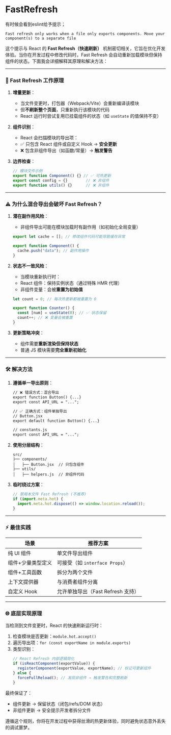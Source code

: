# FastRefresh
有时候会看到eslint给予提示；
```
Fast refresh only works when a file only exports components. Move your component(s) to a separate file
```
这个提示与 React 的 **Fast Refresh（快速刷新）** 机制密切相关，它旨在优化开发体验。当你在开发过程中修改代码时，Fast Refresh 会自动重新加载模块但保持组件的状态。下面我会详细解释其原理和解决方法：

---

### 🔧 **Fast Refresh 工作原理**
1. **增量更新**：
   - 当文件变更时，打包器（Webpack/Vite）会重新编译该模块
   - 但**不刷新整个页面**，只重新执行该模块的代码
   - React 运行时尝试复用已挂载组件的状态（如 `useState` 的值保持不变）

2. **组件识别**：
   - React 会扫描模块的导出项：
   - ✅ 只包含 React 组件或自定义 Hook → **安全更新**
   - ❌ 包含非组件导出（如函数/常量）→ **触发警告**

3. **边界检查**：
   ```javascript
   // 模块文件示例
   export function Component() {} // ✅ 可热更新
   export const config = {}        // ❌ 非组件
   export function utils() {}      // ❌ 非组件
   ```

---

### ⚠️ **为什么混合导出会破坏 Fast Refresh？**
1. **潜在副作用风险**：
   - 非组件导出可能在模块加载时有副作用（如初始化全局变量）
   ```javascript
   export let cache = []; // 修改组件代码可能导致缓存异常

   export function Component() {
     cache.push("data"); // 副作用操作
   }
   ```

2. **状态不一致风险**：
   - 当模块重新执行时：
   - React 组件：保持实例状态（通过特殊 HMR 代理）
   - 非组件变量：会被**重置为初始值**
   ```javascript
   let count = 0; // 每次热更新都被重置为 0

   export function Counter() {
     const [num] = useState(0); // ✅ 状态保留
     count++; // ❌ 变量会被重置
   }
   ```

3. **更新策略冲突**：
   - 组件需要**重新渲染但保持状态**
   - 普通 JS 模块需要**完全重新初始化**

---

### 🛠️ **解决方法**
1. **遵循单一导出原则**：
   ```diff
   // ❌ 错误方式：混合导出
   export function Button() {...}
   export const API_URL = "...";
   
   // ✅ 正确方式：组件单独导出
   // Button.jsx
   export default function Button() {...}
   
   // constants.js
   export const API_URL = "...";
   ```

2. **使用分层结构**：
   ```
   src/
   ├── components/
   │   ├── Button.jsx  // 只包含组件
   ├── utils/
   │   ├── helpers.js  // 非组件代码
   ```

3. **临时绕过方案**：
   ```javascript
   // 禁用本文件 Fast Refresh (不推荐)
   if (import.meta.hot) {
     import.meta.hot.dispose(() => window.location.reload());
   }
   ```

---

### ⚡ **最佳实践**
| **场景**                      | **推荐方案**                     |
|-------------------------------|---------------------------------|
| 纯 UI 组件                    | 单文件导出组件                  |
| 组件+少量类型定义             | 可接受（如 `interface Props`） |
| 组件+工具函数                 | 拆分为两个文件                  |
| 上下文提供器                  | 与消费者组件分离                |
| 自定义 Hook                   | 允许单独导出（Fast Refresh 支持）|

---

### 🌐 **底层实现原理**
当检测到文件变更时，React 的快速刷新运行时：
1. 检查模块是否更新：`module.hot.accept()`
2. 遍历导出项：`for (const exportName in module.exports)`
3. 类型识别：
   ```javascript
   // React Refresh 内部逻辑简化
   if (isReactComponent(exportValue)) {
     registerComponent(exportValue, exportName); // 标记可更新组件
   } else {
     forceFullReload(); // 发现非组件 → 触发警告和完整刷新
   }
   ```

最终保证了：
- 组件更新 → 保留状态（闭包/refs/DOM 状态）
- 非组件更新 → 安全提示开发者拆分文件

遵循这个规则，你将在开发过程中获得丝滑的热更新体验，同时避免状态意外丢失的调试噩梦。
